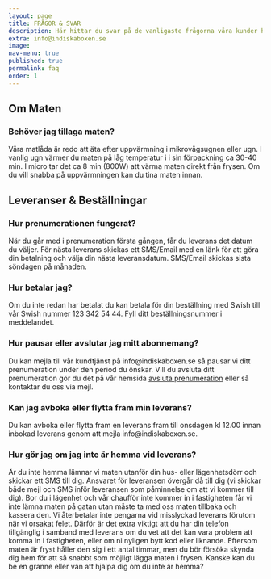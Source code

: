 ```yaml
---
layout: page
title: FRÅGOR & SVAR
description: Här hittar du svar på de vanligaste frågorna våra kunder har. Om det är något annat du undrar över får du gärna mejla oss på 
extra: info@indiskaboxen.se
image: 
nav-menu: true
published: true
permalink: faq
order: 1
---
```


<section id="three">
        <div class="inner">
    		<h2>Om Maten</h2>
		<div id="accordion">
			<h3>Behöver jag tillaga maten?</h3>
			<div>
      				<p>Våra matlåda är redo att äta efter uppvärmning i mikrovågsugnen eller ugn. I vanlig ugn värmer du maten på låg temperatur i i sin förpackning ca 30-40 min. I micro tar det ca 8 min (800W) att värma maten direkt från frysen. Om du vill snabba på uppvärmningen kan du tina maten innan.</p>
  			</div>
                </div>
	</div>
	<div class="inner">
    		<h2>Leveranser & Beställningar</h2>
		<div id="accordion">
			<h3>Hur prenumerationen fungerat?</h3>
			<div>
      				<p>När du går med i prenumeration första gången, får du leverans det datum du väljer. För nästa leverans skickas ett SMS/Email med en länk för att göra din betalning och välja din nästa leveransdatum. SMS/Email skickas sista söndagen på månaden.</p>
  			</div>
			<h3>Hur betalar jag?</h3>
			<div>
      				<p>Om du inte redan har betalat du kan betala för din beställning med Swish till vår Swish nummer 123 342 54 44. Fyll ditt beställningsnummer i meddelandet.</p>
  			</div>
			<h3>Hur pausar eller avslutar jag mitt abonnemang?</h3>
			<div>
      				<p>Du kan mejla till vår kundtjänst på info@indiskaboxen.se så pausar vi ditt prenumeration under den period du önskar. Vill du avsluta ditt prenumeration gör du det på vår hemsida <a href="/avsluta">avsluta prenumeration</a> eller så kontaktar du oss via mejl.</p>
  			</div>
			<h3>Kan jag avboka eller flytta fram min leverans?</h3>
			<div>
      				<p>Du kan avboka eller flytta fram en leverans fram till onsdagen kl 12.00 innan inbokad leverans genom att mejla info@indiskaboxen.se.</p>
  			</div>
			<h3>Hur gör jag om jag inte är hemma vid leverans?</h3>
			<div>
      				<p>Är du inte hemma lämnar vi maten utanför din hus- eller lägenhetsdörr och skickar ett SMS till dig. Ansvaret för leveransen övergår då till dig (vi skickar både mejl och SMS inför leveransen som påminnelse om att vi kommer till dig). Bor du i lägenhet och vår chaufför inte kommer in i fastigheten får vi inte lämna maten på gatan utan måste ta med oss maten tillbaka och kassera den. Vi återbetalar inte pengarna vid misslyckad leverans förutom när vi orsakat felet. Därför är det extra viktigt att du har din telefon tillgänglig i samband med leverans om du vet att det kan vara problem att komma in i fastigheten, eller om ni nyligen bytt kod eller liknande. Eftersom maten är fryst håller den sig i ett antal timmar, men du bör försöka skynda dig hem för att så snabbt som möjligt lägga maten i frysen. Kanske kan du be en granne eller vän att hjälpa dig om du inte är hemma?</p>
  			</div>
		</div>
	</div>
</section>
